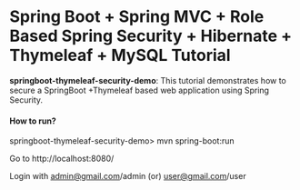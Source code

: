 # Spring Boot + Spring MVC + Role Based Spring Security + Hibernate + Thymeleaf + MySQL Tutorial


**springboot-thymeleaf-security-demo**: This tutorial demonstrates how to secure a SpringBoot +Thymeleaf based web application using Spring Security.

#### How to run?

springboot-thymeleaf-security-demo> mvn spring-boot:run

Go to http://localhost:8080/

Login with admin@gmail.com/admin (or) user@gmail.com/user
